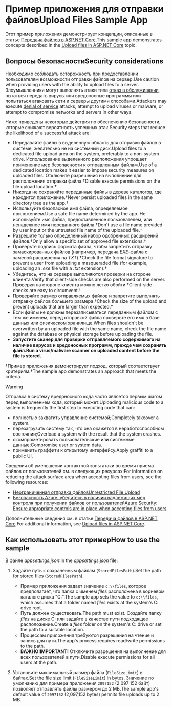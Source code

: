 # <a name="upload-files-sample-app"></a><span data-ttu-id="cdc93-101">Пример приложения для отправки файлов</span><span class="sxs-lookup"><span data-stu-id="cdc93-101">Upload Files Sample App</span></span>

<span data-ttu-id="cdc93-102">Этот пример приложения демонстрирует концепции, описанные в статье [Передача файлов в ASP.NET Core](https://docs.microsoft.com/aspnet/core/mvc/models/file-uploads).</span><span class="sxs-lookup"><span data-stu-id="cdc93-102">This sample app demonstrates concepts described in the [Upload files in ASP.NET Core](https://docs.microsoft.com/aspnet/core/mvc/models/file-uploads) topic.</span></span>

## <a name="security-considerations"></a><span data-ttu-id="cdc93-103">Вопросы безопасности</span><span class="sxs-lookup"><span data-stu-id="cdc93-103">Security considerations</span></span>

<span data-ttu-id="cdc93-104">Необходимо соблюдать осторожность при предоставлении пользователям возможности отправки файлов на сервер.</span><span class="sxs-lookup"><span data-stu-id="cdc93-104">Use caution when providing users with the ability to upload files to a server.</span></span> <span data-ttu-id="cdc93-105">Злоумышленники могут выполнять атаки типа [отказ в обслуживании](/windows-hardware/drivers/ifs/denial-of-service), пытаться передать вирусы или вредоносные программы или попытаться атаковать сети и серверы другими способами.</span><span class="sxs-lookup"><span data-stu-id="cdc93-105">Attackers may execute [denial of service](/windows-hardware/drivers/ifs/denial-of-service) attacks, attempt to upload viruses or malware, or attempt to compromise networks and servers in other ways.</span></span>

<span data-ttu-id="cdc93-106">Ниже приведены некоторые действия по обеспечению безопасности, которые снижают вероятность успешных атак.</span><span class="sxs-lookup"><span data-stu-id="cdc93-106">Security steps that reduce the likelihood of a successful attack are:</span></span>

* <span data-ttu-id="cdc93-107">Передавайте файлы в выделенную область для отправки файлов в системе, желательно не на системный диск.</span><span class="sxs-lookup"><span data-stu-id="cdc93-107">Upload files to a dedicated file upload area on the system, preferably to a non-system drive.</span></span> <span data-ttu-id="cdc93-108">Использование выделенного расположения упрощает применение мер безопасности к отправленным файлам.</span><span class="sxs-lookup"><span data-stu-id="cdc93-108">Use of a dedicated location makes it easier to impose security measures on uploaded files.</span></span> <span data-ttu-id="cdc93-109">Отключите разрешения на выполнение для расположения отправки файла.&dagger;</span><span class="sxs-lookup"><span data-stu-id="cdc93-109">Disable execute permissions on the file upload location.&dagger;</span></span>
* <span data-ttu-id="cdc93-110">Никогда не сохраняйте переданные файлы в дереве каталогов, где находится приложение.&dagger;</span><span class="sxs-lookup"><span data-stu-id="cdc93-110">Never persist uploaded files in the same directory tree as the app.&dagger;</span></span>
* <span data-ttu-id="cdc93-111">Используйте безопасное имя файла, определяемое приложением.</span><span class="sxs-lookup"><span data-stu-id="cdc93-111">Use a safe file name determined by the app.</span></span> <span data-ttu-id="cdc93-112">Не используйте имя файла, предоставленное пользователем, или ненадежное имя переданного файла.&dagger;</span><span class="sxs-lookup"><span data-stu-id="cdc93-112">Don't use a file name provided by user input or the untrusted file name of the uploaded file.&dagger;</span></span>
* <span data-ttu-id="cdc93-113">Разрешите только определенный набор одобренных расширений файлов.&dagger;</span><span class="sxs-lookup"><span data-stu-id="cdc93-113">Only allow a specific set of approved file extensions.&dagger;</span></span>
* <span data-ttu-id="cdc93-114">Проверьте подпись формата файла, чтобы запретить отправку замаскированных файлов (например, передача *EXE*-файла с заменой расширения на *TXT*).&dagger;</span><span class="sxs-lookup"><span data-stu-id="cdc93-114">Check the file format signature to prevent a user from uploading a masqueraded file (for example, uploading an *.exe* file with a *.txt* extension).&dagger;</span></span>
* <span data-ttu-id="cdc93-115">Убедитесь, что на сервере выполняются проверки на стороне клиента.</span><span class="sxs-lookup"><span data-stu-id="cdc93-115">Verify that client-side checks are also performed on the server.</span></span> <span data-ttu-id="cdc93-116">Проверки на стороне клиента можно легко обойти.&dagger;</span><span class="sxs-lookup"><span data-stu-id="cdc93-116">Client-side checks are easy to circumvent.&dagger;</span></span>
* <span data-ttu-id="cdc93-117">Проверяйте размер отправляемых файлов и запретите выполнять отправку файлов большего размера.&dagger;</span><span class="sxs-lookup"><span data-stu-id="cdc93-117">Check the size of the upload and prevent uploads that are larger than expected.&dagger;</span></span>
* <span data-ttu-id="cdc93-118">Если файлы не должны перезаписываться переданным файлом с тем же именем, перед отправкой файла проверьте его имя в базе данных или физическом хранилище.</span><span class="sxs-lookup"><span data-stu-id="cdc93-118">When files shouldn't be overwritten by an uploaded file with the same name, check the file name against the database or physical storage before uploading the file.</span></span>
* <span data-ttu-id="cdc93-119">**Запустите сканер для проверки отправляемого содержимого на наличие вирусов и вредоносных программ, прежде чем сохранять файл.**</span><span class="sxs-lookup"><span data-stu-id="cdc93-119">**Run a virus/malware scanner on uploaded content before the file is stored.**</span></span>

<span data-ttu-id="cdc93-120">&dagger;Пример приложения демонстрирует подход, который соответствует критериям.</span><span class="sxs-lookup"><span data-stu-id="cdc93-120">&dagger;The sample app demonstrates an approach that meets the criteria.</span></span>

> [!WARNING]
> <span data-ttu-id="cdc93-121">Отправка в систему вредоносного кода часто является первым шагом перед выполнением кода, который может:</span><span class="sxs-lookup"><span data-stu-id="cdc93-121">Uploading malicious code to a system is frequently the first step to executing code that can:</span></span>
>
> * <span data-ttu-id="cdc93-122">полностью захватить управление системой;</span><span class="sxs-lookup"><span data-stu-id="cdc93-122">Completely takeover a system.</span></span>
> * <span data-ttu-id="cdc93-123">перезагрузить систему так, что она окажется в неработоспособном состоянии;</span><span class="sxs-lookup"><span data-stu-id="cdc93-123">Overload a system with the result that the system crashes.</span></span>
> * <span data-ttu-id="cdc93-124">скомпрометировать пользовательские или системные данные;</span><span class="sxs-lookup"><span data-stu-id="cdc93-124">Compromise user or system data.</span></span>
> * <span data-ttu-id="cdc93-125">применить граффити к открытому интерфейсу.</span><span class="sxs-lookup"><span data-stu-id="cdc93-125">Apply graffiti to a public UI.</span></span>
>
> <span data-ttu-id="cdc93-126">Сведения об уменьшении контактной зоны атаки во время приема файлов от пользователей см. в следующих ресурсах:</span><span class="sxs-lookup"><span data-stu-id="cdc93-126">For information on reducing the attack surface area when accepting files from users, see the following resources:</span></span>
>
> * [<span data-ttu-id="cdc93-127">Неограниченная отправка файлов</span><span class="sxs-lookup"><span data-stu-id="cdc93-127">Unrestricted File Upload</span></span>](https://www.owasp.org/index.php/Unrestricted_File_Upload)
> * [<span data-ttu-id="cdc93-128">Безопасность Azure: убедитесь в наличии надлежащих мер контроля при получении файлов от пользователей</span><span class="sxs-lookup"><span data-stu-id="cdc93-128">Azure Security: Ensure appropriate controls are in place when accepting files from users</span></span>](/azure/security/azure-security-threat-modeling-tool-input-validation#controls-users)

<span data-ttu-id="cdc93-129">Дополнительные сведения см. в статье [Передача файлов в ASP.NET Core](https://docs.microsoft.com/aspnet/core/mvc/models/file-uploads).</span><span class="sxs-lookup"><span data-stu-id="cdc93-129">For additional information, see [Upload files in ASP.NET Core](https://docs.microsoft.com/aspnet/core/mvc/models/file-uploads).</span></span>

## <a name="how-to-use-the-sample"></a><span data-ttu-id="cdc93-130">Как использовать этот пример</span><span class="sxs-lookup"><span data-stu-id="cdc93-130">How to use the sample</span></span>

<span data-ttu-id="cdc93-131">В файле *appsettings.json*:</span><span class="sxs-lookup"><span data-stu-id="cdc93-131">In the *appsettings.json* file:</span></span>

1. <span data-ttu-id="cdc93-132">Задайте путь к сохраненным файлам (`StoredFilesPath`).</span><span class="sxs-lookup"><span data-stu-id="cdc93-132">Set the path for stored files (`StoredFilesPath`).</span></span>

   * <span data-ttu-id="cdc93-133">Пример приложения задает значение `c:\\files`, которое предполагает, что папка с именем *files* расположена в корневом каталоге диска "C:".</span><span class="sxs-lookup"><span data-stu-id="cdc93-133">The sample app sets the value to `c:\\files`, which assumes that a folder named *files* exists at the system's C: drive root.</span></span>
   * <span data-ttu-id="cdc93-134">Путь должен существовать.</span><span class="sxs-lookup"><span data-stu-id="cdc93-134">The path must exist.</span></span> <span data-ttu-id="cdc93-135">Создайте папку *files* на диске C: или задайте в качестве пути подходящее расположение.</span><span class="sxs-lookup"><span data-stu-id="cdc93-135">Create a *files* folder on the system's C: drive or set the path to a suitable location.</span></span>
   * <span data-ttu-id="cdc93-136">Процессам приложения требуются разрешения на чтение и запись для пути.</span><span class="sxs-lookup"><span data-stu-id="cdc93-136">The app's process requires read/write permissions to the path.</span></span>
   * <span data-ttu-id="cdc93-137">**ВАЖНО!**</span><span class="sxs-lookup"><span data-stu-id="cdc93-137">**IMPORTANT!**</span></span> <span data-ttu-id="cdc93-138">Отключите разрешения на выполнение для всех пользователей в пути.</span><span class="sxs-lookup"><span data-stu-id="cdc93-138">Disable execute permissions for all users at the path.</span></span>

1. <span data-ttu-id="cdc93-139">Установите максимальный размер файла (`FileSizeLimit`) в байтах.</span><span class="sxs-lookup"><span data-stu-id="cdc93-139">Set the file size limit (`FileSizeLimit`) in bytes.</span></span> <span data-ttu-id="cdc93-140">Значение по умолчанию для примера приложения `2097152` (2 097 152 байт) позволяет отправлять файлы размером до 2 МБ.</span><span class="sxs-lookup"><span data-stu-id="cdc93-140">The sample app's default value of `2097152` (2,097,152 bytes) permits file uploads up to 2 MB.</span></span>
